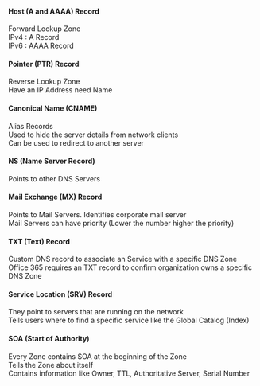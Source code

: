 #### Host (A and AAAA) Record

Forward Lookup Zone  
IPv4 : A Record  
IPv6 : AAAA Record

#### Pointer (PTR) Record

Reverse Lookup Zone  
Have an IP Address need Name

#### Canonical Name (CNAME)

Alias Records  
Used to hide the server details from network clients  
Can be used to redirect to another server

#### NS (Name Server Record)

Points to other DNS Servers

#### Mail Exchange (MX) Record

Points to Mail Servers. Identifies corporate mail server  
Mail Servers can have priority (Lower the number higher the priority)

#### TXT (Text) Record

Custom DNS record to associate an Service with a specific DNS Zone  
Office 365 requires an TXT record to confirm organization owns a specific DNS Zone

#### Service Location (SRV) Record

They point to servers that are running on the network  
Tells users where to find a specific service like the Global Catalog (Index)

#### SOA (Start of Authority)

Every Zone contains SOA at the beginning of the Zone  
Tells the Zone about itself  
Contains information like Owner, TTL, Authoritative Server, Serial Number

